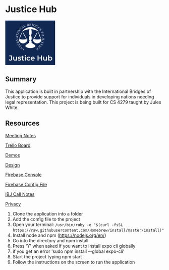# Justice Hub

![Justice Logo](/assets/logo.png)

## Summary

This application is built in partnership with the International Bridges of Justice to provide support
for individuals in developing nations needing legal representation. This project is being built for CS 4279 taught by Jules White.

## Resources

[Meeting Notes](https://drive.google.com/drive/folders/1rJVCRijpAJ4jqEw1JLW2U11afq9MQ8EJ?usp=sharing)

[Trello Board](https://trello.com/b/8oe69tJe/change-justicehub)

[Demos](https://drive.google.com/drive/folders/1ff3bEEceG2k-NNhkcLUfK_VOm-xTJVFq?usp=sharing)

[Design](https://drive.google.com/drive/folders/1IEopNFn3UwrX5nbW_u-onOS5egJUVToq?usp=sharing)

[Firebase Console](https://console.firebase.google.com/u/0/project/justice-hub/overview)

[Firebase Config File](https://drive.google.com/open?id=1kcfS1Y6KDH6j0r8wMxgIZCBrxV1UeZn5)

[IBJ Call Notes](https://drive.google.com/open?id=17nc9E8TWOzQurAETf-EPkbWX5gDiZUZD)

[Privacy](privacy.md)


1. Clone the application into a folder
2. Add the config file to the project
3. Open your terminal:
    `/usr/bin/ruby -e "$(curl -fsSL https://raw.githubusercontent.com/Homebrew/install/master/install)"`
4. Install node and npm (https://nodejs.org/en/)
5. Go into the directory and npm install
6. Press 'Y' when asked if you want to install expo cli globally
7. if you get an error 'sudo npm install --global expo-cli'
8. Start the project typing npm start
9. Follow the instructions on the screen to run the application

